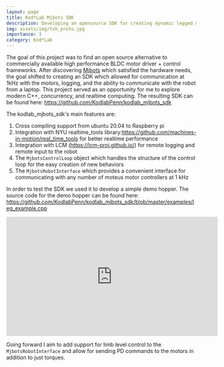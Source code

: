 ```yaml
---
layout: page
title: Kod*Lab Mjbots SDK
description: Developing an opensource SDK for creating dynamic legged machines using the Mjbots motor controllers
img: assets/img/tvh_proto.jpg
importance: 3
category: Kod*Lab
---
```


The goal of this project was to find an open source alternative to commercially
available high performance BLDC motor driver + control frameworks. After discovering
<a href="https://mjbots.com/">Mjbots</a> which satisfied the hardware needs, the goal
shifted to creating an SDK which allowed for communication at 1kHz with the motors, logging,
and the ability to communicate with the robot from a laptop. This project 
served as an opportunity for me to explore modern C++, concurrency, and realtime computing.
The resulting SDK can be found here: 
<a href="https://github.com/KodlabPenn/kodlab_mjbots_sdk">https://github.com/KodlabPenn/kodlab_mjbots_sdk</a>

The kodlab_mjbots_sdk's main features are:

1. Cross compiling support from ubuntu 20.04 to Raspberry pi
2. Integration with NYU realtime_tools library:<a href="https://github.com/machines-in-motion/real_time_tools">https://github.com/machines-in-motion/real_time_tools</a>
for better realtime performance
3. Integration with LCM (<a href="https://lcm-proj.github.io/">https://lcm-proj.github.io/</a>) for remote logging and remote input to the robot
4.  The `MjbotsControlLoop` object which handles the structure of the control loop for
the easy creation of new behaviors
5. The `MjbotsRobotInterface` which provides a convenient interface for communicating with any number
of moteus motor controllers at 1 kHz


In order to test the SDK we used it to develop a simple demo hopper. The
source code for the demo hopper can be found here:
 <a href="https://github.com/KodlabPenn/kodlab_mjbots_sdk/blob/master/examples/leg_example.cpp/">https://github.com/KodlabPenn/kodlab_mjbots_sdk/blob/master/examples/leg_example.cpp</a>
 <div class="row">
     <div class="col-sm mt-3 mt-md-0">
        <iframe width="560" height="315" src="https://www.youtube.com/embed/9TqnH6Hkhok" title="YouTube video player" frameborder="0" allow="accelerometer; autoplay; clipboard-write; encrypted-media; gyroscope; picture-in-picture" allowfullscreen></iframe>
    </div>
</div>

Going forward I aim to add support for limb level control to the `MjbotsRobotInterface`
and allow for sending PD commands to the motors in addition to just torques.


